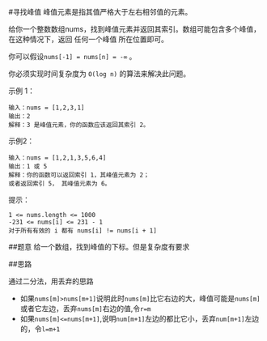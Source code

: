 #寻找峰值 
峰值元素是指其值严格大于左右相邻值的元素。

给你一个整数数组nums，找到峰值元素并返回其索引。数组可能包含多个峰值，在这种情况下，返回 任何一个峰值 所在位置即可。

你可以假设`nums[-1] = nums[n] = -∞` 。

你必须实现时间复杂度为 `O(log n)` 的算法来解决此问题。


示例 1：
```azure
输入：nums = [1,2,3,1]
输出：2
解释：3 是峰值元素，你的函数应该返回其索引 2。
```

示例2：
```azure
输入：nums = [1,2,1,3,5,6,4]
输出：1 或 5
解释：你的函数可以返回索引 1，其峰值元素为 2；
或者返回索引 5， 其峰值元素为 6。
```



提示：
```azure
1 <= nums.length <= 1000
-231 <= nums[i] <= 231 - 1
对于所有有效的 i 都有 nums[i] != nums[i + 1]
```


##题意
给一个数组，找到峰值的下标。但是复杂度有要求

##思路 

通过二分法，用丢弃的思路
- 如果`nums[m]>nums[m+1]`说明此时`nums[m]`比它右边的大，峰值可能是`nums[m]`或者它左边，丢弃`nums[m]`右边的值,令`r=m`
- 如果`nums[m]<=nums[m+1]`,说明`num[m+1]`左边的都比它小，丢弃`num[m+1]`左边的，令`l=m+1`
